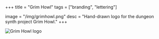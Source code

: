 +++
title = "Grim Howl"
tags = ["branding", "lettering"]

image = "/img/grimhowl.png"
desc = "Hand-drawn logo for the dungeon synth project Grim Howl."
+++

![Grim Howl logo](/img/grimhowl.png "Grim Howl logo")
